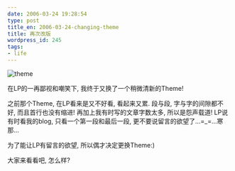 ```yaml
---
date: 2006-03-24 19:28:54
type: post
title_en: 2006-03-24-changing-theme
title: 再次改版
wordpress_id: 245
tags:
- life
---
```


![theme](http://www.blueidea.com/articleimg/2004/04/1800/icon.gif)

在LP的一再鄙视和嘲笑下, 我终于又换了一个稍微清新的Theme!

之前那个Theme, 在LP看来是又不好看, 看起来又累. 段与段, 字与字的间隙都不好, 而且首行也没有缩进! 再加上我有时写的文章字数太多, 所以是怨声载道! LP说有时看我的blog, 只看一个第一段和最后一段, 更不要说留言的欲望了...=_=...寒那...

为了能让LP有留言的欲望, 所以偶才决定更换Theme:)

大家来看看吧, 怎么样?
